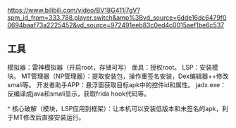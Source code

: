 <https://www.bilibili.com/video/BV18G411j7gV?spm_id_from=333.788.player.switch&amp%3Bvd_source=6dde16dc6479f00694baaf73a2225452&vd_source=972491eeb83c0ed4c0015aef1be6c537>
## **工具**
模拟器：雷神模拟器（开启root，存储可写）
面具：授权root。
LSP：安装模块。
MT管理器（NP管理器）：提取安装包，操作重签名安装，Dex编辑器++修改smali等。
开发者助手APP：悬浮窗获取目标apk中的控件id和属性。
jadx.exe：反编译成java和smali显示，获取frida hook代码等。

^
核心破解（模块，LSP应用到框架）：让本机可以安装低版本和未签名的apk，利于MT修改后直接安装运行。